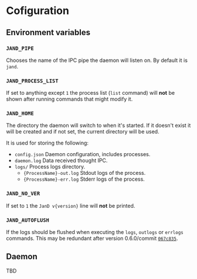 # Cofiguration
## Environment variables
### `JAND_PIPE`
Chooses the name of the IPC pipe the daemon will listen on. By default it is `jand`.
### `JAND_PROCESS_LIST`
If set to anything except `1`  the process list (`list` command) will **not** be shown after running commands that might modify it.
### `JAND_HOME`
The directory the daemon will switch to when it's started. If it doesn't exist it will be created and if not set, the current directory will be used.

It is used for storing the following:
 - `config.json` Daemon configuration, includes processes.
 - `daemon.log` Data received thought IPC.
 - `logs/` Process logs directory.
   - `{ProcessName}-out.log` Stdout logs of the process.
   - `{ProcessName}-err.log` Stderr logs of the process.
### `JAND_NO_VER`
If set to `1` the `JanD v{version}` line will **not** be printed.
### `JAND_AUTOFLUSH`
If the logs should be flushed when executing the `logs`, `outlogs` or `errlogs` commands. This may be redundant after version 0.6.0/commit [`067c835`](https://github.com/Jan0660/JanD/commit/067c83599c3cd77700746d07485bb80bf02cf127).
## Daemon
TBD